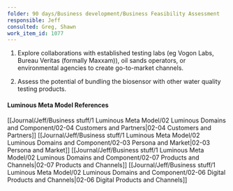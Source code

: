 ```yaml
---
folder: 90 days/Business development/Business Feasibility Assessment
responsible: Jeff
consulted: Greg, Shawn
work_item_id: 1077
---
```

1. Explore collaborations with established testing labs (eg Vogon Labs, Bureau Veritas (formally Maxxam)), oil sands operators, or environmental agencies to create go-to-market channels.  

2. Assess the potential of bundling the biosensor with other water quality testing products.


#### Luminous Meta Model References

[[Journal/Jeff/Business stuff/1 Luminous Meta Model/02 Luminous Domains and Component/02-04 Customers and Partners|02-04 Customers and Partners]]
[[Journal/Jeff/Business stuff/1 Luminous Meta Model/02 Luminous Domains and Component/02-03 Persona and Market|02-03 Persona and Market]]
[[Journal/Jeff/Business stuff/1 Luminous Meta Model/02 Luminous Domains and Component/02-07 Products and Channels|02-07 Products and Channels]]
[[Journal/Jeff/Business stuff/1 Luminous Meta Model/02 Luminous Domains and Component/02-06 Digital Products and Channels|02-06 Digital Products and Channels]]




